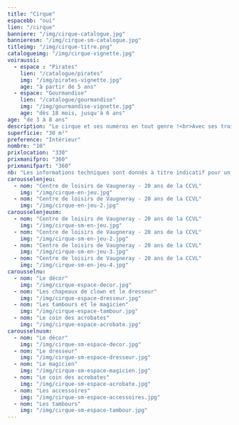 ```yaml
---
title: "Cirque"
espacebb: "oui"
lien: "/cirque"
banniere: "/img/cirque-catalogue.jpg"
bannieresm: "/img/cirque-sm-catalogue.jpg"
titleimg: "/img/cirque-titre.png"
catalogueimg: "/img/cirque-vignette.jpg"
voiraussi:
  - espace : "Pirates"
    lien: "/catalogue/pirates"
    img: "/img/pirates-vignette.jpg"
    age: "à partir de 5 ans"
  - espace: "Gourmandise"
    lien: "/catalogue/gourmandise"
    img: "/img/gourmandise-vignette.jpg"
    age: "dès 18 mois, jusqu'à 6 ans"
age: "de 3 à 8 ans"
description: "Le cirque et ses numéros en tout genre !<br>Avec ses trois pistes et sa grande entrée, vos enfants plongent dans l'univers du cirque <br>et vous livrent des spectacles de haute voltige !<br>Dresseur, magicien, acrobate, clown, il y en a pour tous les talents !"
superficie: "30 m²"
preference: "Intérieur"
nombre: "10"
prixlocation: "330"
prixmanifpro: "360"
prixmanifpart: "360"
nb: "Les informations techniques sont donnés à titre indicatif pour un cadre ludique optimal. <br>Elles sont ajustables à la situation : pour une superficie limitée on préférera un nombre réduit d'enfants, plus d'enfants necessitera une plus grande superficie de jeu, etc."
carousselenjeu:
  - nom: "Centre de loisirs de Vaugneray - 20 ans de la CCVL"
    img: "/img/cirque-en-jeu.jpg"
  - nom: "Centre de loisirs de Vaugneray - 20 ans de la CCVL"
    img: "/img/cirque-en-jeu-2.jpg"
carousselenjeusm:
  - nom: "Centre de loisirs de Vaugneray - 20 ans de la CCVL"
    img: "/img/cirque-sm-en-jeu.jpg"
  - nom: "Centre de loisirs de Vaugneray - 20 ans de la CCVL"
    img: "/img/cirque-sm-en-jeu-2.jpg"
  - nom: "Centre de loisirs de Vaugneray - 20 ans de la CCVL"
    img: "/img/cirque-sm-en-jeu-3.jpg"
  - nom: "Centre de loisirs de Vaugneray - 20 ans de la CCVL"
    img: "/img/cirque-sm-en-jeu-4.jpg"
carousselnu:
  - nom: "Le décor"
    img: "/img/cirque-espace-decor.jpg"
  - nom: "Les chapeaux de clown et le dresseur"
    img: "/img/cirque-espace-dresseur.jpg"
  - nom: "Les tambours et le magicien"
    img: "/img/cirque-espace-tambour.jpg"
  - nom: "Le coin des acrobates"
    img: "/img/cirque-espace-acrobate.jpg"     
carousselnusm:
  - nom: "Le décor"
    img: "/img/cirque-sm-espace-decor.jpg"
  - nom: "Le dresseur"
    img: "/img/cirque-sm-espace-dresseur.jpg"
  - nom: "Le magicien"
    img: "/img/cirque-sm-espace-magicien.jpg"
  - nom: "Le coin des acrobates"
    img: "/img/cirque-sm-espace-acrobate.jpg"   
  - nom: "Les accessoires"
    img: "/img/cirque-sm-espace-accessoires.jpg"
  - nom: "Les tambours"
    img: "/img/cirque-sm-espace-tambour.jpg"
---
```

